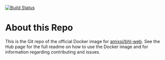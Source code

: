 [![Build Status](https://travis-ci.org/amixsi/docker-bhl-web.svg?branch=master)](https://travis-ci.org/amixsi/docker-bhl-web)

# About this Repo

This is the Git repo of the official Docker image for [amixsi/bhl-web](https://hub.docker.com/r/amixsi/bhl-web/).
See the Hub page for the full readme on how to use the Docker image and for information regarding contributing and issues.